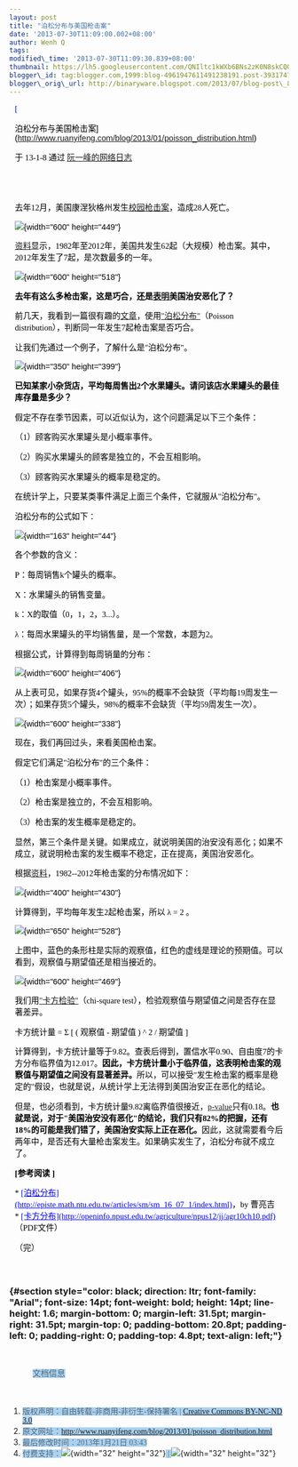 ```yaml
--- 
layout: post 
title: "泊松分布与美国枪击案" 
date: '2013-07-30T11:09:00.002+08:00' 
author: Wenh Q
tags:
modified\_time: '2013-07-30T11:09:30.839+08:00' 
thumbnail: https://lh5.googleusercontent.com/QNIltc1kWXb6BNs2zK0N8skCQQAVjRSp\_93Z\_oIY1LB5eTNzN7ZhA9IF\_SIGDCqmXmQbzIp7--OXT9M84gj2yoMjdiwRkLVybEFYoWouw4UV3VU9ktWHB0xK=s72-c
blogger\_id: tag:blogger.com,1999:blog-4961947611491238191.post-3931747922106759122
blogger\_orig\_url: http://binaryware.blogspot.com/2013/07/blog-post\_8464.html
---
```


<div
style="color: black; direction: ltr; font-family: &quot;Arial&quot;; font-size: 11pt; margin-bottom: 0; margin-left: 7.5pt; margin-right: 7.5pt; margin-top: 0; padding: 0;">

<span
style="color: #0000ee; font-family: &quot;Verdana&quot;; text-decoration: underline;">[

泊松分布与美国枪击案](http://www.ruanyifeng.com/blog/2013/01/poisson_distribution.html)</span>

</div>

<div
style="color: black; direction: ltr; font-family: &quot;Arial&quot;; font-size: 11pt; margin-bottom: 0; margin-left: 7.5pt; margin-right: 7.5pt; margin-top: 0; padding-bottom: 8pt; padding-left: 0; padding-right: 0; padding-top: 0;">

<span style="font-family: &quot;Verdana&quot;;">于 13-1-8 通过
</span><span
style="color: #0000ee; font-family: &quot;Verdana&quot;; text-decoration: underline;">[阮一峰的网络日志](http://www.ruanyifeng.com/blog/)</span>

</div>

<div
style="color: black; direction: ltr; font-family: &quot;Arial&quot;; font-size: 11pt; height: 11pt; margin-bottom: 0; margin-left: 7.5pt; margin-right: 7.5pt; margin-top: 0; padding: 0;">

<span
style="color: #0000ee; font-family: &quot;Verdana&quot;; text-decoration: underline;">[](http://www.ruanyifeng.com/blog/)</span>

</div>

<div
style="color: black; direction: ltr; font-family: &quot;Arial&quot;; font-size: 11pt; margin-bottom: 0; margin-left: 7.5pt; margin-right: 7.5pt; margin-top: 0; padding: 0;">

<span
style="font-family: &quot;Verdana&quot;;">去年12月，美国康涅狄格州发生</span><span
style="color: #0000ee; font-family: &quot;Verdana&quot;; text-decoration: underline;">[校园枪击案](http://news.qq.com/a/20121215/000199.htm)</span><span
style="font-family: &quot;Verdana&quot;;">，造成28人死亡。</span>

</div>

<div
style="color: black; direction: ltr; font-family: &quot;Arial&quot;; font-size: 11pt; margin-bottom: 0; margin-left: 7.5pt; margin-right: 7.5pt; margin-top: 0; padding: 0;">

![](https://lh5.googleusercontent.com/QNIltc1kWXb6BNs2zK0N8skCQQAVjRSp_93Z_oIY1LB5eTNzN7ZhA9IF_SIGDCqmXmQbzIp7--OXT9M84gj2yoMjdiwRkLVybEFYoWouw4UV3VU9ktWHB0xK){width="600"
height="449"}

</div>

<div
style="color: black; direction: ltr; font-family: &quot;Arial&quot;; font-size: 11pt; margin-bottom: 0; margin-left: 7.5pt; margin-right: 7.5pt; margin-top: 0; padding: 0;">

<span
style="color: #0000ee; font-family: &quot;Verdana&quot;; text-decoration: underline;">[资料](http://www.motherjones.com/politics/2012/07/mass-shootings-map?page=2)</span><span
style="font-family: &quot;Verdana&quot;;">显示，1982年至2012年，美国共发生62起（大规模）枪击案。其中，2012年发生了7起，是次数最多的一年。</span>

</div>

<div
style="color: black; direction: ltr; font-family: &quot;Arial&quot;; font-size: 11pt; margin-bottom: 0; margin-left: 7.5pt; margin-right: 7.5pt; margin-top: 0; padding: 0;">

![](https://lh5.googleusercontent.com/5qCWKYkgnFN5iIzq0BiGaOcAy6nabal1Jrd-8714xstXBWLuNWHQLqfjYhptc46r6ujXqNzVmCNC3BrWoMHCvEhQfiSsypDOfY4taPWxz2cbFBGfuFceI6VU){width="600"
height="518"}

</div>

<div
style="color: black; direction: ltr; font-family: &quot;Arial&quot;; font-size: 11pt; margin-bottom: 0; margin-left: 7.5pt; margin-right: 7.5pt; margin-top: 0; padding: 0;">

<span
style="font-family: &quot;Verdana&quot;; font-weight: bold;">去年有这么多枪击案，这是巧合，还是</span><span
style="color: #0000ee; font-family: &quot;Verdana&quot;; font-weight: bold; text-decoration: underline;">[表明](http://www.tnr.com/blog/plank/111149/why-are-mass-shootings-the-rise)</span><span
style="font-family: &quot;Verdana&quot;; font-weight: bold;">美国治安恶化了？</span>

</div>

<div
style="color: black; direction: ltr; font-family: &quot;Arial&quot;; font-size: 11pt; margin-bottom: 0; margin-left: 7.5pt; margin-right: 7.5pt; margin-top: 0; padding: 0;">

<span
style="font-family: &quot;Verdana&quot;;">前几天，我看到一篇很有趣的</span><span
style="color: #0000ee; font-family: &quot;Verdana&quot;; text-decoration: underline;">[文章](http://www.empiricalzeal.com/2012/12/24/are-mass-shootings-really-random-events-a-look-at-the-us-numbers/)</span><span
style="font-family: &quot;Verdana&quot;;">，使用</span><span
style="color: #0000ee; font-family: &quot;Verdana&quot;; text-decoration: underline;">["泊松分布"](http://zh.wikipedia.org/zh-cn/%E6%B3%8A%E6%9D%BE%E5%88%86%E4%BD%88)</span><span
style="font-family: &quot;Verdana&quot;;">（Poisson
distribution），判断同一年发生7起枪击案是否巧合。</span>

</div>

<div
style="color: black; direction: ltr; font-family: &quot;Arial&quot;; font-size: 11pt; margin-bottom: 0; margin-left: 7.5pt; margin-right: 7.5pt; margin-top: 0; padding: 0;">

<span
style="font-family: &quot;Verdana&quot;;">让我们先通过一个例子，了解什么是"泊松分布"。</span>

</div>

<div
style="color: black; direction: ltr; font-family: &quot;Arial&quot;; font-size: 11pt; margin-bottom: 0; margin-left: 7.5pt; margin-right: 7.5pt; margin-top: 0; padding: 0;">

![](https://lh4.googleusercontent.com/rp3oLTb5aH4Q2l5KCXXqxpFjeio28tnWBsURpA9EFPE884RVxeMQ6kpqdPojeyG6nCPlxmkLB20Cyc9sx7BcAxgeppyiANDCtSbSRVsnDUKdAN0YLCqD5Fgk){width="350"
height="399"}

</div>

<div
style="color: black; direction: ltr; font-family: &quot;Arial&quot;; font-size: 11pt; margin-bottom: 0; margin-left: 7.5pt; margin-right: 7.5pt; margin-top: 0; padding: 0;">

<span
style="font-family: &quot;Verdana&quot;; font-weight: bold;">已知某家小杂货店，平均每周售出2个水果罐头。请问该店水果罐头的最佳库存量是多少？</span>

</div>

<div
style="color: black; direction: ltr; font-family: &quot;Arial&quot;; font-size: 11pt; margin-bottom: 0; margin-left: 7.5pt; margin-right: 7.5pt; margin-top: 0; padding: 0;">

<span
style="font-family: &quot;Verdana&quot;;">假定不存在季节因素，可以近似认为，这个问题满足以下三个条件：</span>

</div>

<div
style="color: black; direction: ltr; font-family: &quot;Arial&quot;; font-size: 11pt; margin-bottom: 0; margin-left: 7.5pt; margin-right: 7.5pt; margin-top: 0; padding: 0;">

<span
style="font-family: &quot;Verdana&quot;;">（1）顾客购买水果罐头是小概率事件。</span>

</div>

<div
style="color: black; direction: ltr; font-family: &quot;Arial&quot;; font-size: 11pt; margin-bottom: 0; margin-left: 7.5pt; margin-right: 7.5pt; margin-top: 0; padding: 0;">

<span
style="font-family: &quot;Verdana&quot;;">（2）购买水果罐头的顾客是独立的，不会互相影响。</span>

</div>

<div
style="color: black; direction: ltr; font-family: &quot;Arial&quot;; font-size: 11pt; margin-bottom: 0; margin-left: 7.5pt; margin-right: 7.5pt; margin-top: 0; padding: 0;">

<span
style="font-family: &quot;Verdana&quot;;">（3）顾客购买水果罐头的概率是稳定的。</span>

</div>

<div
style="color: black; direction: ltr; font-family: &quot;Arial&quot;; font-size: 11pt; margin-bottom: 0; margin-left: 7.5pt; margin-right: 7.5pt; margin-top: 0; padding: 0;">

<span
style="font-family: &quot;Verdana&quot;;">在统计学上，只要某类事件满足上面三个条件，它就服从"泊松分布"。</span>

</div>

<div
style="color: black; direction: ltr; font-family: &quot;Arial&quot;; font-size: 11pt; margin-bottom: 0; margin-left: 7.5pt; margin-right: 7.5pt; margin-top: 0; padding: 0;">

<span
style="font-family: &quot;Verdana&quot;;">泊松分布的公式如下：</span>

</div>

<div
style="color: black; direction: ltr; font-family: &quot;Arial&quot;; font-size: 11pt; margin-bottom: 0; margin-left: 7.5pt; margin-right: 7.5pt; margin-top: 0; padding: 0;">

![](https://lh3.googleusercontent.com/_fsJFNJreGhSjBdRis8sgRI02N6JzNtf2XY-Bo8tVuEsiUm57biNiuYC_w0JKiZxityGjoCC_f07C0MbB0rjI1olV03SzwnkPYnOvi7h0k5dlwPZtJM5nzKN){width="163"
height="44"}

</div>

<div
style="color: black; direction: ltr; font-family: &quot;Arial&quot;; font-size: 11pt; margin-bottom: 0; margin-left: 7.5pt; margin-right: 7.5pt; margin-top: 0; padding: 0;">

<span style="font-family: &quot;Verdana&quot;;">各个参数的含义：</span>

</div>

<div
style="color: black; direction: ltr; font-family: &quot;Arial&quot;; font-size: 11pt; margin-bottom: 0; margin-left: 7.5pt; margin-right: 7.5pt; margin-top: 0; padding: 0;">

<span
style="font-family: &quot;Verdana&quot;;">P：每周销售k个罐头的概率。</span>

</div>

<div
style="color: black; direction: ltr; font-family: &quot;Arial&quot;; font-size: 11pt; margin-bottom: 0; margin-left: 7.5pt; margin-right: 7.5pt; margin-top: 0; padding: 0;">

<span
style="font-family: &quot;Verdana&quot;;">X：水果罐头的销售变量。</span>

</div>

<div
style="color: black; direction: ltr; font-family: &quot;Arial&quot;; font-size: 11pt; margin-bottom: 0; margin-left: 7.5pt; margin-right: 7.5pt; margin-top: 0; padding: 0;">

<span
style="font-family: &quot;Verdana&quot;;">k：X的取值（0，1，2，3...）。</span>

</div>

<div
style="color: black; direction: ltr; font-family: &quot;Arial&quot;; font-size: 11pt; margin-bottom: 0; margin-left: 7.5pt; margin-right: 7.5pt; margin-top: 0; padding: 0;">

<span
style="font-family: &quot;Verdana&quot;;">λ：每周水果罐头的平均销售量，是一个常数，本题为2。</span>

</div>

<div
style="color: black; direction: ltr; font-family: &quot;Arial&quot;; font-size: 11pt; margin-bottom: 0; margin-left: 7.5pt; margin-right: 7.5pt; margin-top: 0; padding: 0;">

<span
style="font-family: &quot;Verdana&quot;;">根据公式，计算得到每周销量的分布：</span>

</div>

<div
style="color: black; direction: ltr; font-family: &quot;Arial&quot;; font-size: 11pt; margin-bottom: 0; margin-left: 7.5pt; margin-right: 7.5pt; margin-top: 0; padding: 0;">

![](https://lh6.googleusercontent.com/jYP8y-2_rA4GsDlzRjqb8pO3Ed8-aR5aIbZresDIJ-eLhoyYTYabjqbwDsc1fhDXc9l2tNFZfSVa84Jzk2lsl8eEAy7C-y67aO0gAAs_gqO52CWeUqFCK65n){width="600"
height="406"}

</div>

<div
style="color: black; direction: ltr; font-family: &quot;Arial&quot;; font-size: 11pt; margin-bottom: 0; margin-left: 7.5pt; margin-right: 7.5pt; margin-top: 0; padding: 0;">

<span
style="font-family: &quot;Verdana&quot;;">从上表可见，如果存货4个罐头，95%的概率不会缺货（平均每19周发生一次）；如果存货5个罐头，98%的概率不会缺货（平均59周发生一次）。</span>

</div>

<div
style="color: black; direction: ltr; font-family: &quot;Arial&quot;; font-size: 11pt; margin-bottom: 0; margin-left: 7.5pt; margin-right: 7.5pt; margin-top: 0; padding: 0;">

![](https://lh3.googleusercontent.com/6uKLWKgpJhpz9U6_Ou8FP96iEyH3k3LTg4DBEk4eApKfazf28sgFJRHHOFbyeiJfoV7k6TO4FHbjHjfiuRKCflqzxeg3Q7Aq85QMeNZ8hK0gxzmLjp5spU6p){width="600"
height="338"}

</div>

<div
style="color: black; direction: ltr; font-family: &quot;Arial&quot;; font-size: 11pt; margin-bottom: 0; margin-left: 7.5pt; margin-right: 7.5pt; margin-top: 0; padding: 0;">

<span
style="font-family: &quot;Verdana&quot;;">现在，我们再回过头，来看美国枪击案。</span>

</div>

<div
style="color: black; direction: ltr; font-family: &quot;Arial&quot;; font-size: 11pt; margin-bottom: 0; margin-left: 7.5pt; margin-right: 7.5pt; margin-top: 0; padding: 0;">

<span
style="font-family: &quot;Verdana&quot;;">假定它们满足"泊松分布"的三个条件：</span>

</div>

<div
style="color: black; direction: ltr; font-family: &quot;Arial&quot;; font-size: 11pt; margin-bottom: 0; margin-left: 7.5pt; margin-right: 7.5pt; margin-top: 0; padding: 0;">

<span
style="font-family: &quot;Verdana&quot;;">（1）枪击案是小概率事件。</span>

</div>

<div
style="color: black; direction: ltr; font-family: &quot;Arial&quot;; font-size: 11pt; margin-bottom: 0; margin-left: 7.5pt; margin-right: 7.5pt; margin-top: 0; padding: 0;">

<span
style="font-family: &quot;Verdana&quot;;">（2）枪击案是独立的，不会互相影响。</span>

</div>

<div
style="color: black; direction: ltr; font-family: &quot;Arial&quot;; font-size: 11pt; margin-bottom: 0; margin-left: 7.5pt; margin-right: 7.5pt; margin-top: 0; padding: 0;">

<span
style="font-family: &quot;Verdana&quot;;">（3）枪击案的发生概率是稳定的。</span>

</div>

<div
style="color: black; direction: ltr; font-family: &quot;Arial&quot;; font-size: 11pt; margin-bottom: 0; margin-left: 7.5pt; margin-right: 7.5pt; margin-top: 0; padding: 0;">

<span
style="font-family: &quot;Verdana&quot;;">显然，第三个条件是关键。如果成立，就说明美国的治安没有恶化；如果不成立，就说明枪击案的发生概率不稳定，正在提高，美国治安恶化。</span>

</div>

<div
style="color: black; direction: ltr; font-family: &quot;Arial&quot;; font-size: 11pt; margin-bottom: 0; margin-left: 7.5pt; margin-right: 7.5pt; margin-top: 0; padding: 0;">

<span style="font-family: &quot;Verdana&quot;;">根据</span><span
style="color: #0000ee; font-family: &quot;Verdana&quot;; text-decoration: underline;">[资料](http://www.motherjones.com/politics/2012/07/mass-shootings-map?page=2)</span><span
style="font-family: &quot;Verdana&quot;;">，1982--2012年枪击案的分布情况如下：</span>

</div>

<div
style="color: black; direction: ltr; font-family: &quot;Arial&quot;; font-size: 11pt; margin-bottom: 0; margin-left: 7.5pt; margin-right: 7.5pt; margin-top: 0; padding: 0;">

![](https://lh3.googleusercontent.com/tqKirlWynphrY3Vq-8salU8wEo1NLe47u-YK2lf0NfCfckHiwNx-uj1NK_02eEWqgf6Lphea2Wn-P345ndwzbzWzKiTzp6Yw3HWidD-nOhV6nXEeFs5G-ViL){width="400"
height="430"}

</div>

<div
style="color: black; direction: ltr; font-family: &quot;Arial&quot;; font-size: 11pt; margin-bottom: 0; margin-left: 7.5pt; margin-right: 7.5pt; margin-top: 0; padding: 0;">

<span
style="font-family: &quot;Verdana&quot;;">计算得到，平均每年发生2起枪击案，所以
λ = 2 。</span>

</div>

<div
style="color: black; direction: ltr; font-family: &quot;Arial&quot;; font-size: 11pt; margin-bottom: 0; margin-left: 7.5pt; margin-right: 7.5pt; margin-top: 0; padding: 0;">

![](https://lh6.googleusercontent.com/TYaq-vASFftprPVpckLXk4pNT20S8bXtDKcl9ghBPlESklSiSOwRaGgofmIlE3jPXC5lUtPjBx_bYGIz_5Z1jcyYKFMBLzpgWFDn5ZJM658PUMtQnlpVYC-8){width="650"
height="528"}

</div>

<div
style="color: black; direction: ltr; font-family: &quot;Arial&quot;; font-size: 11pt; margin-bottom: 0; margin-left: 7.5pt; margin-right: 7.5pt; margin-top: 0; padding: 0;">

<span
style="font-family: &quot;Verdana&quot;;">上图中，蓝色的条形柱是实际的观察值，红色的虚线是理论的预期值。可以看到，观察值与期望值还是相当接近的。</span>

</div>

<div
style="color: black; direction: ltr; font-family: &quot;Arial&quot;; font-size: 11pt; margin-bottom: 0; margin-left: 7.5pt; margin-right: 7.5pt; margin-top: 0; padding: 0;">

![](https://lh6.googleusercontent.com/_hDDe84AdNPagoJayQQKNzPT8_57MSnz-rh8nqFNmhSs6Hc3d6irOWNdi_Ma01pBFKpM8ePbYBKV7xEvbrEc1AsfHwY8q6Cw4abDElSzsv5ebnWrqchdo9zo){width="600"
height="469"}

</div>

<div
style="color: black; direction: ltr; font-family: &quot;Arial&quot;; font-size: 11pt; margin-bottom: 0; margin-left: 7.5pt; margin-right: 7.5pt; margin-top: 0; padding: 0;">

<span style="font-family: &quot;Verdana&quot;;">我们用</span><span
style="color: #0000ee; font-family: &quot;Verdana&quot;; text-decoration: underline;">["卡方检验"](http://en.wikipedia.org/wiki/Pearson%27s_chi-squared_test)</span><span
style="font-family: &quot;Verdana&quot;;">（chi-square
test），检验观察值与期望值之间是否存在显著差异。</span>

</div>

<div
style="color: black; direction: ltr; font-family: &quot;Arial&quot;; font-size: 11pt; margin-bottom: 0; margin-left: 7.5pt; margin-right: 7.5pt; margin-top: 0; padding: 0;">

<span style="font-family: &quot;Verdana&quot;;">卡方统计量 = Σ 
[ (
观察值 - 期望值 ) 
^ 2 / 期望值 
]</span>

</div>

<div
style="color: black; direction: ltr; font-family: &quot;Arial&quot;; font-size: 11pt; margin-bottom: 0; margin-left: 7.5pt; margin-right: 7.5pt; margin-top: 0; padding: 0;">

<span
style="font-family: &quot;Verdana&quot;;">计算得到，卡方统计量等于9.82。查表后得到，置信水平0.90、自由度7的卡方分布临界值为12.017。</span><span
style="font-family: &quot;Verdana&quot;; font-weight: bold;">因此，卡方统计量小于临界值，这表明枪击案的观察值与期望值之间没有显著差异。</span><span
style="font-family: &quot;Verdana&quot;;">所以，可以接受"发生枪击案的概率是稳定的"假设，也就是说，从统计学上无法得到美国治安正在恶化的结论。</span>

</div>

<div
style="color: black; direction: ltr; font-family: &quot;Arial&quot;; font-size: 11pt; margin-bottom: 0; margin-left: 7.5pt; margin-right: 7.5pt; margin-top: 0; padding: 0;">

<span
style="font-family: &quot;Verdana&quot;;">但是，也必须看到，卡方统计量9.82离临界值很接近，</span><span
style="color: #0000ee; font-family: &quot;Verdana&quot;; text-decoration: underline;">[p-value](http://en.wikipedia.org/wiki/P-value)</span><span
style="font-family: &quot;Verdana&quot;;">只有0.18。</span><span
style="font-family: &quot;Verdana&quot;; font-weight: bold;">也就是说，对于"美国治安没有恶化"的结论，我们只有82%的把握，还有18%的可能是我们错了，美国治安实际上正在恶化。</span><span
style="font-family: &quot;Verdana&quot;;">因此，这就需要看今后两年中，是否还有大量枪击案发生。如果确实发生了，泊松分布就不成立了。</span>

</div>

<div
style="color: black; direction: ltr; font-family: &quot;Arial&quot;; font-size: 11pt; margin-bottom: 0; margin-left: 7.5pt; margin-right: 7.5pt; margin-top: 0; padding: 0;">

<span
style="font-family: &quot;Verdana&quot;; font-weight: bold;">
[参考阅读
]</span>

</div>

<div
style="color: black; direction: ltr; font-family: &quot;Arial&quot;; font-size: 11pt; margin-bottom: 0; margin-left: 7.5pt; margin-right: 7.5pt; margin-top: 0; padding: 0;">

<span style="font-family: &quot;Verdana&quot;;">
* </span><span
style="color: #0000ee; font-family: &quot;Verdana&quot;; text-decoration: underline;">[泊松分布](http://episte.math.ntu.edu.tw/articles/sm/sm_16_07_1/index.html)</span><span
style="font-family: &quot;Verdana&quot;;">，by 曹亮吉</span>

</div>

<div
style="color: black; direction: ltr; font-family: &quot;Arial&quot;; font-size: 11pt; margin-bottom: 0; margin-left: 7.5pt; margin-right: 7.5pt; margin-top: 0; padding: 0;">

<span style="font-family: &quot;Verdana&quot;;">
* </span><span
style="color: #0000ee; font-family: &quot;Verdana&quot;; text-decoration: underline;">[卡方分布](http://openinfo.npust.edu.tw/agriculture/npus12/jj/agr10ch10.pdf)</span><span
style="font-family: &quot;Verdana&quot;;">（PDF文件）</span>

</div>

<div
style="color: black; direction: ltr; font-family: &quot;Arial&quot;; font-size: 11pt; margin-bottom: 0; margin-left: 7.5pt; margin-right: 7.5pt; margin-top: 0; padding-bottom: 16pt; padding-left: 0; padding-right: 0; padding-top: 0;">

<span style="font-family: &quot;Verdana&quot;;">（完）</span>

</div>

### <span style="font-family: &quot;Verdana&quot;;"></span> {#section style="color: black; direction: ltr; font-family: "Arial"; font-size: 14pt; font-weight: bold; height: 14pt; line-height: 1.6; margin-bottom: 0; margin-left: 31.5pt; margin-right: 31.5pt; margin-top: 0; padding-bottom: 20.8pt; padding-left: 0; padding-right: 0; padding-top: 4.8pt; text-align: left;"}

<div
style="color: black; direction: ltr; font-family: &quot;Arial&quot;; font-size: 11pt; line-height: 1.6; margin-bottom: 0; margin-left: 31.5pt; margin-right: 31.5pt; margin-top: 0; padding-bottom: 12pt; padding-left: 0; padding-right: 0; padding-top: 12pt;">

<span
style="background-color: #aad2f0; color: #556677; font-family: &quot;Verdana&quot;;">文档信息</span>

</div>

1.  <span
    style="background-color: #aad2f0; color: #556677; font-family: &quot;Verdana&quot;;">版权声明：自由转载-非商用-非衍生-保持署名
    | </span><span
    style="background-color: #aad2f0; color: #0000ee; font-family: &quot;Verdana&quot;; text-decoration: underline;">[Creative
    Commons BY-NC-ND
    3.0](http://creativecommons.org/licenses/by-nc-nd/3.0/deed.zh)</span>
2.  <span
    style="background-color: #aad2f0; color: #556677; font-family: &quot;Verdana&quot;;">原文网址：</span><span
    style="background-color: #aad2f0; color: #0000ee; font-family: &quot;Verdana&quot;; text-decoration: underline;"><http://www.ruanyifeng.com/blog/2013/01/poisson_distribution.html></span>
3.  <span
    style="background-color: #aad2f0; color: #556677; font-family: &quot;Verdana&quot;;">最后修改时间：2013年1月21日
    03:43</span>
4.  <span
    style="background-color: #aad2f0; color: #556677; font-family: &quot;Verdana&quot;;">付费支持：</span>![](https://lh3.googleusercontent.com/ml8nCpd7IgIexImQ1yr5GhKj4iRysrK6gf83a6xFytZ9XYM9fuYGmLC_ZddPIKQczNKXQKOyCKftJnXMH2Cxg5KneMYmMyFhum_0kBTKvtwejX4IBtS0Pxxe){width="32"
    height="32"}<span
    style="background-color: #aad2f0; color: #556677; font-family: &quot;Verdana&quot;;"> |
    </span>![](https://lh6.googleusercontent.com/i1aJY8v9zJ5qkVUkWKYLy-DuIIEet4_5GLPw2BpIEVzvhSl-gKNfsKqIMawaOixABKsSZrZFgjdJQGMPcyuqJdsyeRWTTTHdt1eh2unW91iO2UtDDssX-ZuY){width="32"
    height="32"}

